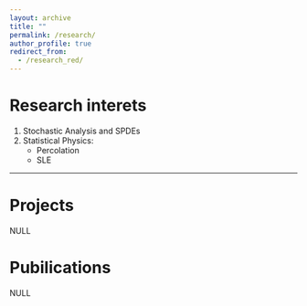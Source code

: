 ```yaml
---
layout: archive
title: ""
permalink: /research/
author_profile: true
redirect_from: 
  - /research_red/
---
```


# Research interets

1. Stochastic Analysis and SPDEs
2. Statistical Physics:
   - Percolation
   - SLE

---

# Projects
NULL

# Pubilications
NULL
